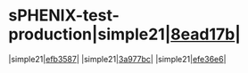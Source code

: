 # sPHENIX-test-production|simple21|[8ead17b](8ead17b)|
|simple21|[efb3587](efb3587)|
|simple21|[3a977bc](3a977bc)|
|simple21|[efe36e6](efe36e6)|
